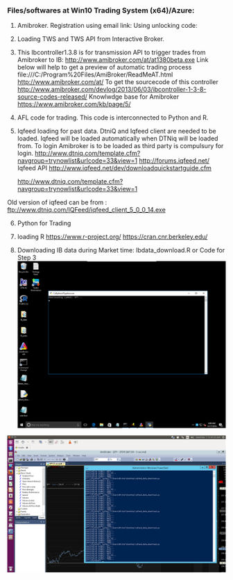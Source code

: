 ### Files/softwares at Win10 Trading System (x64)/Azure:
1. Amibroker.
	Registration using email link:
	Using unlocking code:
2. Loading TWS and TWS API from Interactive Broker. 
3. This Ibcontroller1.3.8 is for transmission API to trigger trades from Amibroker to IB:
	http://www.amibroker.com/at/at1380beta.exe
     Link below will help to get a preview of automatic trading process 
	file:///C:/Program%20Files/AmiBroker/ReadMeAT.html
	http://www.amibroker.com/at/
    To get the sourcecode of this controller 
	http://www.amibroker.com/devlog/2013/06/03/ibcontroller-1-3-8-source-codes-released/
    Knowlwdge base for Amibroker
	https://www.amibroker.com/kb/page/5/
4. AFL code for trading. This code is interconnected to Python and R. 
5. Iqfeed loading for past data. DtniQ and Iqfeed client are needed to be loaded. Iqfeed will be loaded automatically when DTNiq will be loaded from. To login Amibroker is to be loaded as third party is compulsury for login. 
	http://www.dtniq.com/template.cfm?navgroup=trynowlist&urlcode=33&view=1
	http://forums.iqfeed.net/
    Iqfeed API
	http://www.iqfeed.net/dev/downloadquickstartguide.cfm

	http://www.dtniq.com/template.cfm?navgroup=trynowlist&urlcode=33&view=1
  
Old version of iqfeed can be from :
	ftp://www.dtniq.com/IQFeed/iqfeed_client_5_0_0_14.exe
		
6. Python for  Trading
7. loading R
	https://www.r-project.org/
	https://cran.cnr.berkeley.edu/

8. Downloading IB data during Market time: Ibdata_download.R or Code for Step 3
![R code](https://github.com/algoix/Quant_Trade/blob/store/dwnld_R.jpg)

![Downloading data from Iqfeed: SPY...](https://github.com/algoix/Quant_Trade/blob/store/dwnld_iqfeed.jpg)
